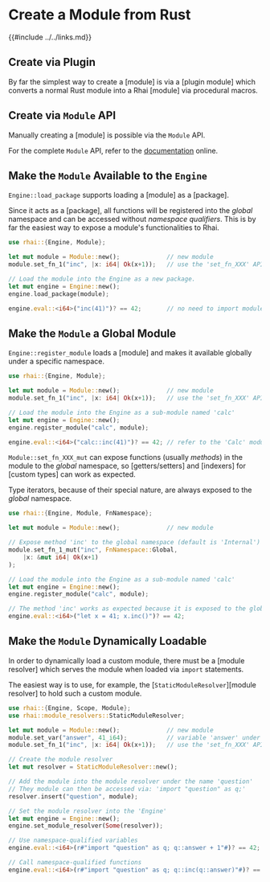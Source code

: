Create a Module from Rust
========================

{{#include ../../links.md}}


Create via Plugin
-----------------

By far the simplest way to create a [module] is via a [plugin module]
which converts a normal Rust module into a Rhai [module] via procedural macros.


Create via `Module` API
-----------------------

Manually creating a [module] is possible via the `Module` API.

For the complete `Module` API, refer to the [documentation](https://docs.rs/rhai/{{version}}/rhai/struct.Module.html) online.


Make the `Module` Available to the `Engine`
------------------------------------------

`Engine::load_package` supports loading a [module] as a [package].

Since it acts as a [package], all functions will be registered into the _global_ namespace
and can be accessed without _namespace qualifiers_.  This is by far the easiest way to expose
a module's functionalities to Rhai.

```rust
use rhai::{Engine, Module};

let mut module = Module::new();             // new module
module.set_fn_1("inc", |x: i64| Ok(x+1));   // use the 'set_fn_XXX' API to add functions

// Load the module into the Engine as a new package.
let mut engine = Engine::new();
engine.load_package(module);

engine.eval::<i64>("inc(41)")? == 42;       // no need to import module
```


Make the `Module` a Global Module
------------------------------------

`Engine::register_module` loads a [module] and makes it available globally under a specific namespace.

```rust
use rhai::{Engine, Module};

let mut module = Module::new();             // new module
module.set_fn_1("inc", |x: i64| Ok(x+1));   // use the 'set_fn_XXX' API to add functions

// Load the module into the Engine as a sub-module named 'calc'
let mut engine = Engine::new();
engine.register_module("calc", module);

engine.eval::<i64>("calc::inc(41)")? == 42; // refer to the 'Calc' module
```

`Module::set_fn_XXX_mut` can expose functions (usually _methods_) in the module
to the _global_ namespace, so [getters/setters] and [indexers] for [custom types] can work as expected.

Type iterators, because of their special nature, are always exposed to the _global_ namespace.

```rust
use rhai::{Engine, Module, FnNamespace};

let mut module = Module::new();             // new module

// Expose method 'inc' to the global namespace (default is 'Internal')
module.set_fn_1_mut("inc", FnNamespace::Global,
    |x: &mut i64| Ok(x+1)
);

// Load the module into the Engine as a sub-module named 'calc'
let mut engine = Engine::new();
engine.register_module("calc", module);

// The method 'inc' works as expected because it is exposed to the global namespace
engine.eval::<i64>("let x = 41; x.inc()")? == 42;
```


Make the `Module` Dynamically Loadable
-------------------------------------

In order to dynamically load a custom module, there must be a [module resolver] which serves
the module when loaded via `import` statements.

The easiest way is to use, for example, the [`StaticModuleResolver`][module resolver] to hold such
a custom module.

```rust
use rhai::{Engine, Scope, Module};
use rhai::module_resolvers::StaticModuleResolver;

let mut module = Module::new();             // new module
module.set_var("answer", 41_i64);           // variable 'answer' under module
module.set_fn_1("inc", |x: i64| Ok(x+1));   // use the 'set_fn_XXX' API to add functions

// Create the module resolver
let mut resolver = StaticModuleResolver::new();

// Add the module into the module resolver under the name 'question'
// They module can then be accessed via: 'import "question" as q;'
resolver.insert("question", module);

// Set the module resolver into the 'Engine'
let mut engine = Engine::new();
engine.set_module_resolver(Some(resolver));

// Use namespace-qualified variables
engine.eval::<i64>(r#"import "question" as q; q::answer + 1"#)? == 42;

// Call namespace-qualified functions
engine.eval::<i64>(r#"import "question" as q; q::inc(q::answer)"#)? == 42;
```
